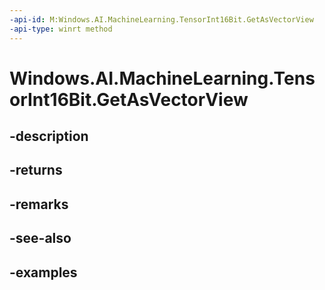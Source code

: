 ```yaml
---
-api-id: M:Windows.AI.MachineLearning.TensorInt16Bit.GetAsVectorView
-api-type: winrt method
---
```


<!-- Method syntax.
public IVectorView<short> TensorInt16Bit.GetAsVectorView()
-->

# Windows.AI.MachineLearning.TensorInt16Bit.GetAsVectorView

## -description

## -returns

## -remarks

## -see-also

## -examples

